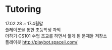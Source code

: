 # Tutoring

17.02.28 ~ 17.4월말<br>
플레이봇을 통한 초등학생 과외<br>더하기 CS101 수업 조교를 하면서 풀게 된 문제들 저장소<br>
플레이봇
http://playbot.spaceii.com/


